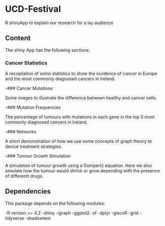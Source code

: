 # UCD-Festival
R shinyApp to explain our research for a lay audience

## Content

The shiny App has the following sections:

### Cancer Statistics

A recopilation of some statistics to show the incidence of cancer in Europe and the most commonly diagnosed cancers in Ireland.

-### Cancer Mutations

Some images to illustrate the difference between healthy and cancer cells. 

-### Mutation Frequencies

The percentage of tumours with mutations in each gene in the top 5 most commonly diagnosed cancers in Ireland. 

-### Networks

A short demonstration of how we use some concepts of graph theory to device treatment strategies. 

-### Tumour Growth Simulation

A simulation of tumour growth using a Gompertz equation. Here we also simulate how the tumour would shrink or grow depending with the presence of differentt drugs. 

## Dependencies

This package depends on the following modules:

-R version >= 4.2
-shiny
-igraph
-ggplot2
-sf
-dplyr
-giscoR
-grid
-tidyverse
-shadowtext



